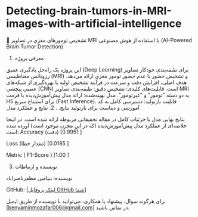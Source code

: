 # Detecting-brain-tumors-in-MRI-images-with-artificial-intelligence

🧠 تشخیص تومورهای مغزی در تصاویر MRI با استفاده از هوش مصنوعی (AI-Powered Brain Tumor Detection)

1. معرفی پروژه

این پروژه یک راه‌حل یادگیری عمیق (Deep Learning) برای طبقه‌بندی خودکار تصاویر رزونانس مغناطیسی (MRI) و تشخیص حضور یا عدم حضور تومور مغزی ارائه می‌دهد. هدف اصلی، افزایش دقت و سرعت در فرآیند تشخیص اولیه با بهره‌گیری از شبکه‌های عصبی پیچشی (CNN) است.
قابلیت‌های کلیدی:
تشخیص دقیق: طبقه‌بندی تصاویر MRI به دو دسته "تومور" و "غیرتومور".
مدل بهینه‌شده: ارائه مدل پیش‌آموزش‌دیده با فرمت H5 برای استنتاج سریع (Fast Inference).
قابلیت بازتولید: دسترسی کامل به کد آموزشی و دیتاست برای بازتولید نتایج.
.
2. نتایج و عملکرد مدل

نتایج نهایی مدل با جزئیات کامل در مقاله تحقیقاتی مربوطه ارائه شده است. در اینجا خلاصه‌ای از عملکرد مدل پیش‌آموزش‌دیده (که در این مخزن موجود است) آورده شده است:
Accuracy (دقت)
[0.9951 ]

Loss (مقدار خطا)
[0.0185 ]

Metric ( F1-Score )
[1.00 ]


3. نویسنده و ارتباطات

نویسنده: بنیامین مظفرناصراباد

GitHub: [[لینک پروفایل GitHub شما](https://github.com/BenyaminMozafar/)]

برای هرگونه سوال، پیشنهاد یا همکاری، می‌توانید با نویسنده از طریق ایمیل [benyaminmozafar006@gmail.com] در تماس باشید.
